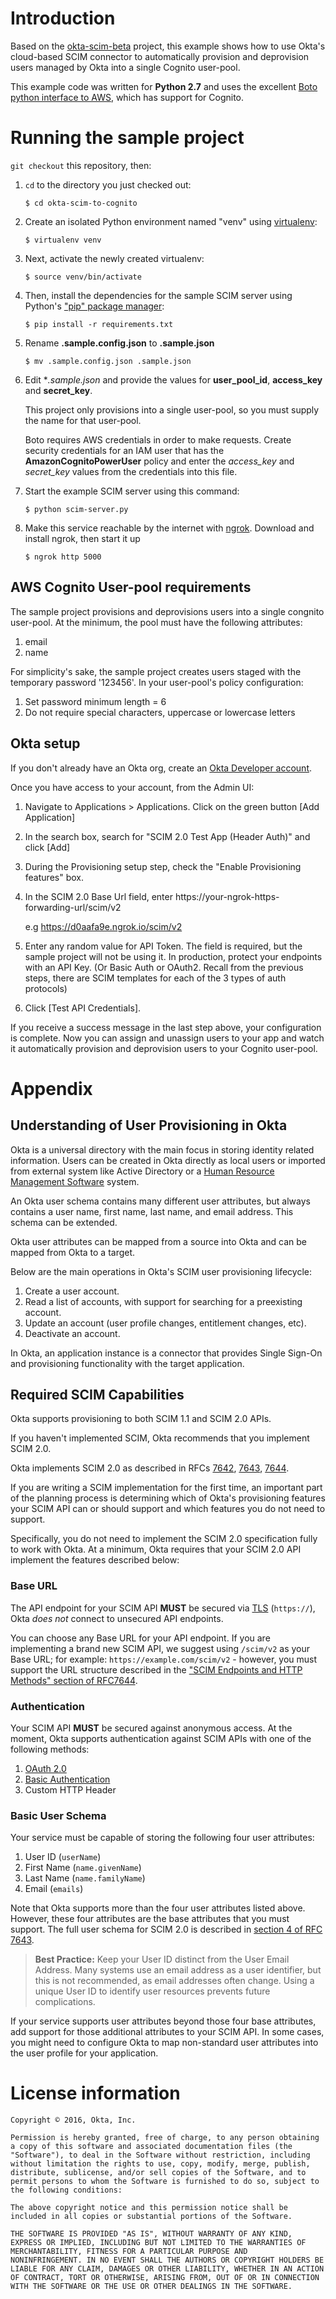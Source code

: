 # Introduction
Based on the [okta-scim-beta](https://github.com/oktadeveloper/okta-scim-beta) project,
this example shows how to use Okta's cloud-based SCIM connector to automatically provision 
and deprovision users managed by Okta into a single Cognito user-pool.

This example code was written for **Python 2.7** and uses the excellent [Boto python interface
to AWS](https://boto3.readthedocs.io/en/latest/guide/quickstart.html), which has support for Cognito.


# Running the sample project

`git checkout` this repository, then:

1.  `cd` to the directory you just checked out:

        $ cd okta-scim-to-cognito
2.  Create an isolated Python environment named "venv" using [virtualenv](http://docs.python-guide.org/en/latest/dev/virtualenvs/):

        $ virtualenv venv
3.  Next, activate the newly created virtualenv:

        $ source venv/bin/activate
4.  Then, install the dependencies for the sample SCIM server using
    Python's ["pip" package manager](https://en.wikipedia.org/wiki/Pip_%28package_manager%29):

        $ pip install -r requirements.txt
5.  Rename **.sample.config.json** to **.sample.json**

        $ mv .sample.config.json .sample.json

6.  Edit **.sample.json* and provide the values for **user_pool_id**, **access_key** and **secret_key**.
    
    This project only provisions into a single user-pool, so you must supply the name for
    that user-pool. 
    
    Boto requires AWS credentials in order to make requests. Create security credentials
    for an IAM user that has the **AmazonCognitoPowerUser** policy and enter the *access_key*
    and *secret_key* values from the credentials into this file.
    
7.  Start the example SCIM server using this command:

        $ python scim-server.py

8.  Make this service reachable by the internet with [ngrok](https://ngrok.com/). 
    Download and install ngrok, then start it up

        $ ngrok http 5000

## AWS Cognito User-pool requirements
The sample project provisions and deprovisions users into a single congnito user-pool.
At the minimum, the pool must have the following attributes:
1.  email
2.  name

For simplicity's sake, the sample project creates users staged with
the temporary password '123456'. In your user-pool's policy configuration: 
1.  Set password minimum length = 6
2.  Do not require special characters, uppercase or lowercase letters
 


## Okta setup
If you don't already have an Okta org, create an 
[Okta Developer account](https://www.okta.com/developer/signup/). 

Once you have access to your account, from the Admin UI:
1.  Navigate to Applications > Applications. 
Click on the green button [Add Application]
 
2.  In the search box, search for "SCIM 2.0 Test App (Header Auth)"
and click [Add]

3.  During the Provisioning setup step, check the "Enable Provisioning features" box.

4.  In the SCIM 2.0 Base Url field, enter https://your-ngrok-https-forwarding-url/scim/v2

    e.g https://d0aafa9e.ngrok.io/scim/v2
    
5.  Enter any random value for API Token. The field is required, 
    but the sample project will not be using it. In production, protect your
    endpoints with an API Key. (Or Basic Auth or OAuth2. Recall from the previous steps, 
    there are SCIM templates for each of the 3 types of auth protocols)

6.  Click [Test API Credentials]. 

If you receive a success message in the last step above, your configuration
is complete. Now you can assign and unassign users to your app and watch it
automatically provision and deprovision users to your Cognito user-pool.



# Appendix
## Understanding of User Provisioning in Okta

Okta is a universal directory with the main focus in storing
identity related information.  Users can be created in Okta directly
as local users or imported from external system like Active
Directory or a [Human Resource Management Software](https://en.wikipedia.org/wiki/Category:Human_resource_management_software) system.

An Okta user schema contains many different user attributes,
but always contains a user name, first name, last name, and
email address. This schema can be extended.

Okta user attributes can be mapped from a source into Okta and can
be mapped from Okta to a target.

Below are the main operations in Okta's SCIM user provisioning lifecycle:

1.  Create a user account.
2.  Read a list of accounts, with support for searching for a preexisting account.
3.  Update an account (user profile changes, entitlement changes, etc).
4.  Deactivate an account.

In Okta, an application instance is a connector that provides Single Sign-On
and provisioning functionality with the target application.


## Required SCIM Capabilities

Okta supports provisioning to both SCIM 1.1 and SCIM 2.0 APIs.

If you haven't implemented SCIM, Okta recommends that you implement
SCIM 2.0.

Okta implements SCIM 2.0 as described in RFCs [7642](https://tools.ietf.org/html/rfc7642), [7643](https://tools.ietf.org/html/rfc7643), [7644](https://tools.ietf.org/html/rfc7644).

If you are writing a SCIM implementation for the first time, an
important part of the planning process is determining which of
Okta's provisioning features your SCIM API can or should support and
which features you do not need to support.

Specifically, you do not need to implement the SCIM 2.0
specification fully to work with Okta. At a minimum, Okta requires that
your SCIM 2.0 API implement the features described below:

### Base URL

The API endpoint for your SCIM API **MUST** be secured via [TLS](https://tools.ietf.org/html/rfc5246)
(`https://`), Okta *does not* connect to unsecured API endpoints.

You can choose any Base URL for your API endpoint. If you
are implementing a brand new SCIM API, we suggest using `/scim/v2`
as your Base URL; for example: `https://example.com/scim/v2` -
however, you must support the URL structure described in the
["SCIM Endpoints and HTTP Methods" section of RFC7644](https://tools.ietf.org/html/rfc7644#section-3.2).

### Authentication

Your SCIM API **MUST** be secured against anonymous access. At the
moment, Okta supports authentication against SCIM APIs with one of
the following methods:

1.  [OAuth 2.0](http://oauth.net/2/)
2.  [Basic Authentication](https://en.wikipedia.org/wiki/Basic_access_authentication)
3.  Custom HTTP Header

### Basic User Schema

Your service must be capable of storing the following four user
attributes:

1.  User ID (`userName`)
2.  First Name (`name.givenName`)
3.  Last Name (`name.familyName`)
4.  Email (`emails`)

Note that Okta supports more than the four user attributes listed
above. However, these four attributes are the base attributes that
you must support.  The full user schema for SCIM 2.0 is described
in [section 4 of RFC 7643](https://tools.ietf.org/html/rfc7643#section-4).

> **Best Practice:** Keep your User ID distinct from the User Email
> Address. Many systems use an email address as a user identifier,
> but this is not recommended, as email addresses often change. Using
> a unique User ID to identify user resources prevents future
> complications.

If your service supports user attributes beyond those four base
attributes, add support for those additional
attributes to your SCIM API. In some cases, you might need to
configure Okta to map non-standard user attributes into the user
profile for your application.


# License information

    Copyright © 2016, Okta, Inc.
    
    Permission is hereby granted, free of charge, to any person obtaining
    a copy of this software and associated documentation files (the
    "Software"), to deal in the Software without restriction, including
    without limitation the rights to use, copy, modify, merge, publish,
    distribute, sublicense, and/or sell copies of the Software, and to
    permit persons to whom the Software is furnished to do so, subject to
    the following conditions:
    
    The above copyright notice and this permission notice shall be
    included in all copies or substantial portions of the Software.
    
    THE SOFTWARE IS PROVIDED "AS IS", WITHOUT WARRANTY OF ANY KIND,
    EXPRESS OR IMPLIED, INCLUDING BUT NOT LIMITED TO THE WARRANTIES OF
    MERCHANTABILITY, FITNESS FOR A PARTICULAR PURPOSE AND
    NONINFRINGEMENT. IN NO EVENT SHALL THE AUTHORS OR COPYRIGHT HOLDERS BE
    LIABLE FOR ANY CLAIM, DAMAGES OR OTHER LIABILITY, WHETHER IN AN ACTION
    OF CONTRACT, TORT OR OTHERWISE, ARISING FROM, OUT OF OR IN CONNECTION
    WITH THE SOFTWARE OR THE USE OR OTHER DEALINGS IN THE SOFTWARE.